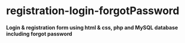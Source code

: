 # registration-login-forgotPassword

#### Login & registration form using html & css, php and MySQL database including forgot password 
